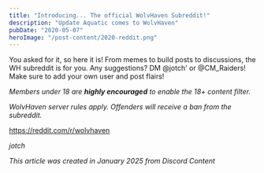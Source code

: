 ```yaml
---
title: "Introducing... The official WolvHaven Subreddit!"
description: "Update Aquatic comes to WolvHaven"
pubDate: "2020-05-07"
heroImage: "/post-content/2020-reddit.png"
---
```


You asked for it, so here it is! From memes to build posts to discussions, the WH subreddit is for you. Any suggestions? DM @jotch' or @CM_Raiders! Make sure to add your own user and post flairs! 

*Members under 18 are **highly encouraged** to enable the 18+ content filter.* 

*WolvHaven server rules apply. Offenders will receive a ban from the subreddit.*

https://reddit.com/r/wolvhaven

*jotch*

*This article was created in January 2025 from Discord Content*